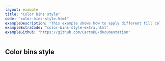 ```yaml
---
layout: example
title: "Color bins style"
code: "color-bins-style.html"
exampleDescription: "This example shows how to apply different fill colors to polygon features depending on attribute values."
exampleExtraCode: "color-bins-style-extra.html"
exampleGithub: "https://github.com/CartoDB/documentation"
---
```

## Color bins style
